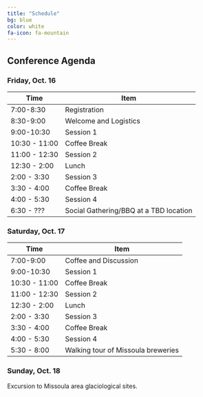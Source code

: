 ```yaml
---
title: "Schedule"
bg: blue
color: white
fa-icon: fa-mountain
---
```


## Conference Agenda

### Friday, Oct. 16
| Time      | Item |
| --------- | ------------ |
| 7:00-8:30 | Registration |
| 8:30-9:00 | Welcome and Logistics |
| 9:00-10:30 | Session 1 |
| 10:30 - 11:00 | Coffee Break |
| 11:00 - 12:30 | Session 2 |
| 12:30 - 2:00 | Lunch |
| 2:00 - 3:30 | Session 3 |
| 3:30 - 4:00 | Coffee Break |
| 4:00 - 5:30 | Session 4 |
| 6:30 - ??? | Social Gathering/BBQ at a TBD location |

### Saturday, Oct. 17
| Time      | Item         |
| --------- | ------------ |
| 7:00-9:00 | Coffee and Discussion |
| 9:00-10:30 | Session 1 |
| 10:30 - 11:00 | Coffee Break |
| 11:00 - 12:30 | Session 2 |
| 12:30 - 2:00 | Lunch |
| 2:00 - 3:30 | Session 3 |
| 3:30 - 4:00 | Coffee Break |
| 4:00 - 5:30 | Session 4 |
| 5:30 - 8:00 | Walking tour of Missoula breweries |

### Sunday, Oct. 18
Excursion to Missoula area glaciological sites.



 



